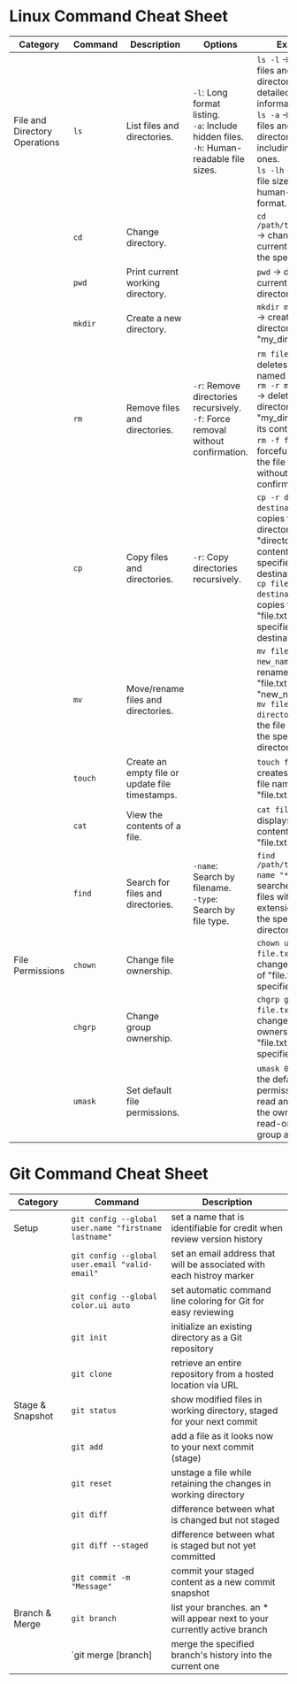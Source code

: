 # **Linux Command Cheat Sheet**
| Category | Command | Description | Options | Examples |
|---------|---------|-------------|---------|----------|
| File and Directory Operations | `ls`    | List files and directories.  | `-l`: Long format listing.<br>`-a`: Include hidden files.<br>`-h`: Human-readable file sizes. | `ls -l` → displays files and directories with detailed information.<br>`ls -a` → shows all files and directories, including hidden ones.<br>`ls -lh` → displays file sizes in a human-readable format. |
|         | `cd`    | Change directory. |         | `cd /path/to/directory` → changes the current directory to the specified path. |
|         | `pwd`   | Print current working directory. |         | `pwd` → displays the current working directory. |
|         | `mkdir` | Create a new directory. |         | `mkdir my_directory` → creates a new directory named "my_directory". |
|         | `rm`    | Remove files and directories. | `-r`: Remove directories recursively.<br>`-f`: Force removal without confirmation. | `rm file.txt` → deletes the file named "file.txt".<br>`rm -r my_directory` → deletes the directory "my_directory" and its contents.<br>`rm -f file.txt` → forcefully deletes the file "file.txt" without confirmation. |
|         | `cp`    | Copy files and directories. | `-r`: Copy directories recursively. | `cp -r directory destination` → copies the directory "directory" and its contents to the specified destination.<br>`cp file.txt destination` → copies the file "file.txt" to the specified destination. |
|         | `mv`    | Move/rename files and directories. |         | `mv file.txt new_name.txt` → renames the file "file.txt" to "new_name.txt".<br>`mv file.txt directory` → moves the file "file.txt" to the specified directory. |
|         | `touch` | Create an empty file or update file timestamps. |         | `touch file.txt` → creates an empty file named "file.txt". |
|         | `cat`   | View the contents of a file. |         | `cat file.txt` → displays the contents of the file "file.txt". |
|         | `find`  | Search for files and directories. | `-name`: Search by filename.<br>`-type`: Search by file type. | `find /path/to/search -name "*.txt"` → searches for all files with the extension ".txt" in the specified directory. |
| File Permissions | `chown`  | Change file ownership. |         | `chown user file.txt` → changes the owner of "file.txt" to the specified user. |
|         | `chgrp`  | Change group ownership. |         | `chgrp group file.txt` → changes the group ownership of "file.txt" to the specified group. |
|         | `umask`  | Set default file permissions. |         | `umask 022` → sets the default file permissions to read and write for the owner, and read-only for group and others. |

# **Git Command Cheat Sheet**
| Category | Command | Description |
|----------|---------|-------------|
| Setup | `git config --global user.name "firstname lastname"` | set a name that is identifiable for credit when review version history |
|       | `git config --global user.email "valid-email"` | set an email address that will be associated with each histroy marker |
|       | `git config --global color.ui auto` | set automatic command line coloring for Git for easy reviewing |
|       | `git init` | initialize an existing directory as a Git repository|
|       | `git clone`| retrieve an entire repository from a hosted location via URL |
| Stage & Snapshot | `git status` | show modified files in working directory, staged for your next commit |
|       | `git add`| add a file as it looks now to your next commit (stage) |
|       | `git reset` | unstage a file while retaining the changes in working directory |
|       | `git diff` | difference between what is changed but not staged |
|       | `git diff --staged` | difference between what is staged but not yet committed |
|       | `git commit -m "Message"` | commit your staged content as a new commit snapshot |
| Branch & Merge | `git branch` | list your branches. an * will appear next to your currently active branch |
|       | `git merge [branch] | merge the specified branch's history into the current one |






